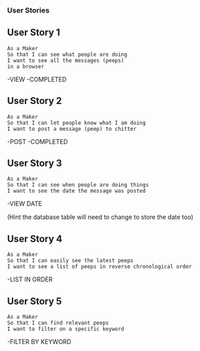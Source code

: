 ### User Stories

## User Story 1
```
As a Maker
So that I can see what people are doing
I want to see all the messages (peeps)
in a browser
```
-VIEW
-COMPLETED

## User Story 2
```
As a Maker
So that I can let people know what I am doing  
I want to post a message (peep) to chitter
```
-POST
-COMPLETED

## User Story 3
```
As a Maker
So that I can see when people are doing things
I want to see the date the message was posted
```
-VIEW DATE

(Hint the database table will need to change to store the date too)

## User Story 4
```
As a Maker
So that I can easily see the latest peeps
I want to see a list of peeps in reverse chronological order
```
-LIST IN ORDER

## User Story 5
```
As a Maker
So that I can find relevant peeps
I want to filter on a specific keyword
```
-FILTER BY KEYWORD